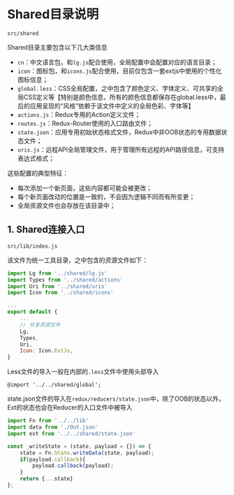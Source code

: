 # Shared目录说明

```
src/shared
```

Shared目录主要包含以下几大类信息

* `cn`：中文语言包，和`lg.js`配合使用，全局配置中会配置对应的语言目录；
* `icon`：图标包，和`icons.js`配合使用，目前仅包含一套extjs中使用的个性化图标信息；
* `global.less`：CSS全局配置，之中包含了颜色定义、字体定义、可共享的全局CSS定义等【特别是颜色信息，所有的颜色信息都保存在global.less中，最后的应用呈现的“风格”依赖于该文件中定义的全局色彩、字体等】
* `actions.js`：Redux专用的Action定义文件；
* `routes.js`：Redux-Router使用的入口路由文件；
* `state.json`：应用专用初始状态格式文件，Redux中非OOB状态的专用数据状态文件；
* `uris.js`：远程API全局管理文件，用于管理所有远程的API路径信息，可支持表达式格式；

这些配置的典型特征：

* 每次添加一个新页面，这些内容都可能会被更改；
* 每个新页面改动的位置是一致的，不会因为逻辑不同而有所变更；
* 全局资源文件也会存放在该目录中；

## 1. Shared连接入口

```
src/lib/index.js
```

该文件为统一工具目录，之中包含的资源文件如下：

```javascript
import Lg from '../shared/lg.js'
import Types from '../shared/actions'
import Uri from '../shared/uris'
import Icon from '../shared/icons'

...
export default {
    ...
    // 共享资源文件
    Lg,
    Types,
    Uri,
    Icon: Icon.ExtJs,
}
```

Less文件的导入一般在内部的`.less`文件中使用头部导入

```less
@import '../../shared/global';
```

state.json文件的导入在`redux/reducers/state.json`中，除了OOB的状态以外，Ext的状态也会在Reducer的入口文件中被导入

```javascript
import Fn from '../../lib'
import data from './Out.json'
import ext from '../../shared/state.json'

const _writeState = (state, payload = {}) => {
    state = Fn.State.writeData(state, payload);
    if(payload.callback){
        payload.callback(payload);
    }
    return {...state}
};
```




